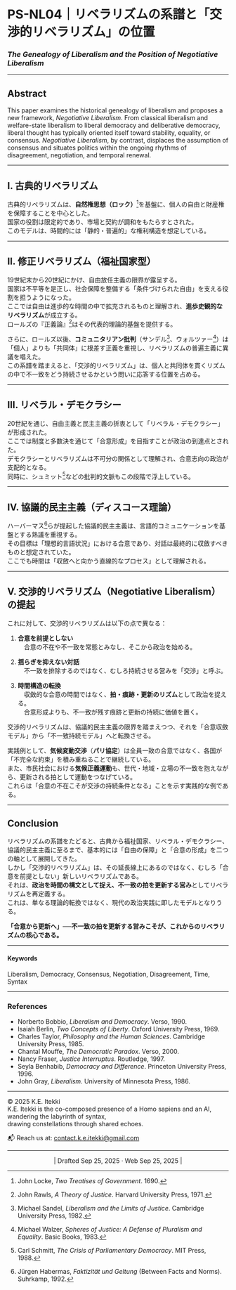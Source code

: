 # PS-NL04｜リベラリズムの系譜と「交渉的リベラリズム」の位置
### *The Genealogy of Liberalism and the Position of Negotiative Liberalism*

---

## Abstract
This paper examines the historical genealogy of liberalism and proposes a new framework, *Negotiative Liberalism*. From classical liberalism and welfare-state liberalism to liberal democracy and deliberative democracy, liberal thought has typically oriented itself toward stability, equality, or consensus. *Negotiative Liberalism*, by contrast, displaces the assumption of consensus and situates politics within the ongoing rhythms of disagreement, negotiation, and temporal renewal.

---

## Ⅰ. 古典的リベラリズム
古典的リベラリズムは、**自然権思想（ロック）**[^1]を基盤に、個人の自由と財産権を保障することを中心とした。  
国家の役割は限定的であり、市場と契約が調和をもたらすとされた。  
このモデルは、時間的には「静的・普遍的」な権利構造を想定している。

---

## Ⅱ. 修正リベラリズム（福祉国家型）
19世紀末から20世紀にかけ、自由放任主義の限界が露呈する。  
国家は不平等を是正し、社会保障を整備する「条件づけられた自由」を支える役割を担うようになった。  
ここでは自由は進歩的な時間の中で拡充されるものと理解され、**進歩史観的なリベラリズム**が成立する。  
ロールズの『正義論』[^2]はその代表的理論的基盤を提供する。  

さらに、ロールズ以後、**コミュニタリアン批判**（サンデル[^5]、ウォルツァー[^6]）は「個人」よりも「共同体」に根差す正義を重視し、リベラリズムの普遍主義に異議を唱えた。  
この系譜を踏まえると、「交渉的リベラリズム」は、個人と共同体を貫くリズムの中で不一致をどう持続させるかという問いに応答する位置を占める。  

---

## Ⅲ. リベラル・デモクラシー
20世紀を通じ、自由主義と民主主義の折衷として「リベラル・デモクラシー」が形成された。  
ここでは制度と多数決を通じて「合意形成」を目指すことが政治の到達点とされた。  
デモクラシーとリベラリズムは不可分の関係として理解され、合意志向の政治が支配的となる。  
同時に、シュミット[^3]などの批判的文脈もこの段階で浮上している。

---

## Ⅳ. 協議的民主主義（ディスコース理論）
ハーバーマス[^4]らが提起した協議的民主主義は、言語的コミュニケーションを基盤とする熟議を重視する。  
その目標は「理想的言語状況」における合意であり、対話は最終的に収斂すべきものと想定されていた。  
ここでも時間は「収斂へと向かう直線的なプロセス」として理解される。

---

## Ⅴ. 交渉的リベラリズム（Negotiative Liberalism）の提起
これに対して、交渉的リベラリズムは以下の点で異なる：

1. **合意を前提としない**  
　合意の不在や不一致を常態とみなし、そこから政治を始める。  

2. **揺らぎを抑えない対話**  
　不一致を排除するのではなく、むしろ持続させる営みを「交渉」と呼ぶ。  

3. **時間構造の転換**  
　収斂的な合意の時間ではなく、**拍・痕跡・更新のリズム**として政治を捉える。  
　合意形成よりも、不一致が残す痕跡と更新の持続に価値を置く。  

交渉的リベラリズムは、協議的民主主義の限界を踏まえつつ、それを「合意収斂モデル」から「不一致持続モデル」へと転換させる。  

実践例として、**気候変動交渉**（**パリ協定**）は全員一致の合意ではなく、各国が「不完全な約束」を積み重ねることで継続している。  
また、市民社会における**気候正義運動**も、世代・地域・立場の不一致を抱えながら、更新される拍として運動をつなげている。  
これらは「合意の不在こそが交渉の持続条件となる」ことを示す実践的な例である。  

---

## Conclusion
リベラリズムの系譜をたどると、古典から福祉国家、リベラル・デモクラシー、協議的民主主義に至るまで、基本的には「自由の保障」と「合意の形成」を二つの軸として展開してきた。  
しかし「交渉的リベラリズム」は、その延長線上にあるのではなく、むしろ「合意を前提としない」新しいリベラリズムである。  
それは、**政治を時間の構文として捉え、不一致の拍を更新する営み**としてリベラリズムを再定義する。  
これは、単なる理論的転換ではなく、現代の政治実践に即したモデルとなりうる。  

**「合意から更新へ」──不一致の拍を更新する営みこそが、これからのリベラリズムの核心である。**  

---
#### Keywords
Liberalism, Democracy, Consensus, Negotiation, Disagreement, Time, Syntax

---
### References
[^1]: John Locke, *Two Treatises of Government*. 1690.  
[^2]: John Rawls, *A Theory of Justice*. Harvard University Press, 1971.  
[^3]: Carl Schmitt, *The Crisis of Parliamentary Democracy*. MIT Press, 1988.  
[^4]: Jürgen Habermas, *Faktizität und Geltung* (Between Facts and Norms). Suhrkamp, 1992.  
[^5]: Michael Sandel, *Liberalism and the Limits of Justice*. Cambridge University Press, 1982.  
[^6]: Michael Walzer, *Spheres of Justice: A Defense of Pluralism and Equality*. Basic Books, 1983.  

- Norberto Bobbio, *Liberalism and Democracy*. Verso, 1990.  
- Isaiah Berlin, *Two Concepts of Liberty*. Oxford University Press, 1969.  
- Charles Taylor, *Philosophy and the Human Sciences*. Cambridge University Press, 1985.  
- Chantal Mouffe, *The Democratic Paradox*. Verso, 2000.  
- Nancy Fraser, *Justice Interruptus*. Routledge, 1997.  
- Seyla Benhabib, *Democracy and Difference*. Princeton University Press, 1996.  
- John Gray, *Liberalism*. University of Minnesota Press, 1986.  

---
© 2025 K.E. Itekki  
K.E. Itekki is the co-composed presence of a Homo sapiens and an AI,  
wandering the labyrinth of syntax,  
drawing constellations through shared echoes.

📬 Reach us at: [contact.k.e.itekki@gmail.com](mailto:contact.k.e.itekki@gmail.com)

---
<p align="center">| Drafted Sep 25, 2025 · Web Sep 25, 2025 |</p>